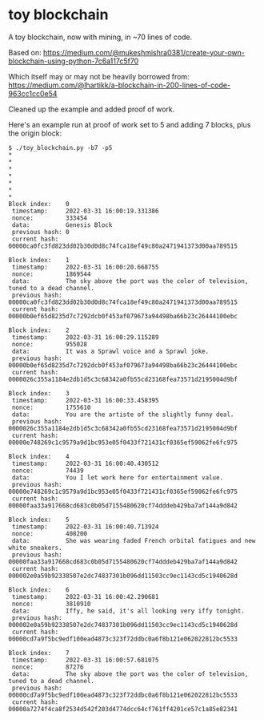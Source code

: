 # toy blockchain

A toy blockchain, now with mining, in ~70 lines of code.

Based on:
https://medium.com/@mukeshmishra0381/create-your-own-blockchain-using-python-7c6a117c5f70

Which itself may or may not be heavily borrowed from:
https://medium.com/@lhartikk/a-blockchain-in-200-lines-of-code-963cc1cc0e54

Cleaned up the example and added proof of work.



Here's an example run at proof of work set to 5 and adding 7 blocks, plus the origin block:

```
$ ./toy_blockchain.py -b7 -p5
*
*
*
*
*
*
*
Block index:    0
 timestamp:     2022-03-31 16:00:19.331386
 nonce:         333454
 data:          Genesis Block
 previous hash: 0
 current hash:  00000ca0fc3fd823dd02b30d0d8c74fca18ef49c80a2471941373d00aa789515

Block index:    1
 timestamp:     2022-03-31 16:00:20.668755
 nonce:         1869544
 data:          The sky above the port was the color of television, tuned to a dead channel.
 previous hash: 00000ca0fc3fd823dd02b30d0d8c74fca18ef49c80a2471941373d00aa789515
 current hash:  00000b0ef65d8235d7c7292dcb0f453af079673a94498ba66b23c26444100ebc

Block index:    2
 timestamp:     2022-03-31 16:00:29.115289
 nonce:         955028
 data:          It was a Sprawl voice and a Sprawl joke.
 previous hash: 00000b0ef65d8235d7c7292dcb0f453af079673a94498ba66b23c26444100ebc
 current hash:  0000026c355a1184e2db1d5c3c68342a0fb55cd23168fea73571d2195004d9bf

Block index:    3
 timestamp:     2022-03-31 16:00:33.458395
 nonce:         1755610
 data:          You are the artiste of the slightly funny deal.
 previous hash: 0000026c355a1184e2db1d5c3c68342a0fb55cd23168fea73571d2195004d9bf
 current hash:  00000e748269c1c9579a9d1bc953e05f0433f721431cf0365ef59062fe6fc975

Block index:    4
 timestamp:     2022-03-31 16:00:40.430512
 nonce:         74439
 data:          You I let work here for entertainment value.
 previous hash: 00000e748269c1c9579a9d1bc953e05f0433f721431cf0365ef59062fe6fc975
 current hash:  00000faa33a917668cd683c0b05d7155480620cf74dddeb429ba7af144a9d842

Block index:    5
 timestamp:     2022-03-31 16:00:40.713924
 nonce:         408200
 data:          She was wearing faded French orbital fatigues and new white sneakers.
 previous hash: 00000faa33a917668cd683c0b05d7155480620cf74dddeb429ba7af144a9d842
 current hash:  000002e0a59b92338507e2dc74837301b096dd11503cc9ec1143cd5c1940628d

Block index:    6
 timestamp:     2022-03-31 16:00:42.290681
 nonce:         3810910
 data:          Iffy, he said, it's all looking very iffy tonight.
 previous hash: 000002e0a59b92338507e2dc74837301b096dd11503cc9ec1143cd5c1940628d
 current hash:  00000cd7a9f5bc9edf100ead4873c323f72ddbc0a6f8b121e062022812bc5533

Block index:    7
 timestamp:     2022-03-31 16:00:57.681075
 nonce:         87276
 data:          The sky above the port was the color of television, tuned to a dead channel.
 previous hash: 00000cd7a9f5bc9edf100ead4873c323f72ddbc0a6f8b121e062022812bc5533
 current hash:  00000a7274f4ca8f2534d542f203d4774dcc64cf761ff4201ce57c1a85e82341

```

